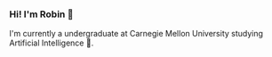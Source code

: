### Hi! I'm Robin 👋

I'm currently a undergraduate at Carnegie Mellon University studying Artificial Intelligence 🤖.  
